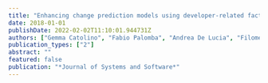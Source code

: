 ```yaml
---
title: "Enhancing change prediction models using developer-related factors"
date: 2018-01-01
publishDate: 2022-02-02T11:10:01.944731Z
authors: ["Gemma Catolino", "Fabio Palomba", "Andrea De Lucia", "Filomena Ferrucci", "Andy Zaidman"]
publication_types: ["2"]
abstract: ""
featured: false
publication: "*Journal of Systems and Software*"
---
```


